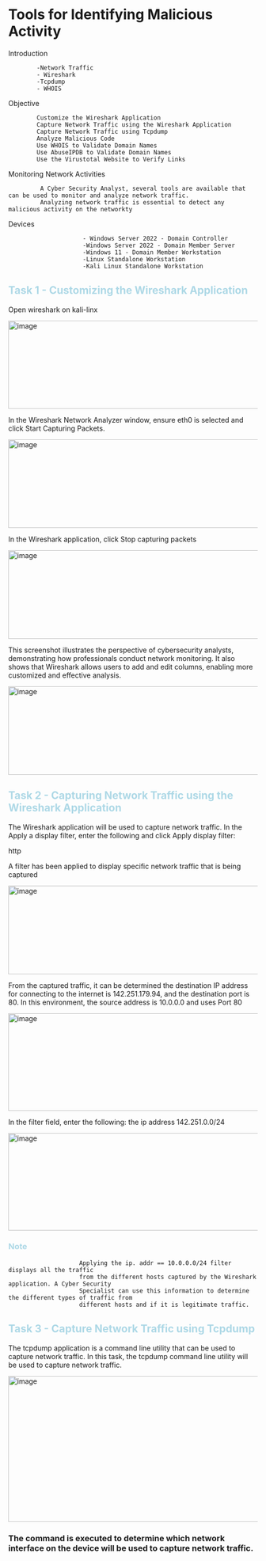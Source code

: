 # Tools for Identifying Malicious Activity


Introduction 

            -Network Traffic
            - Wireshark
            -Tcpdump
            - WHOIS



Objective 

            Customize the Wireshark Application
            Capture Network Traffic using the Wireshark Application
            Capture Network Traffic using Tcpdump
            Analyze Malicious Code
            Use WHOIS to Validate Domain Names
            Use AbuseIPDB to Validate Domain Names
            Use the Virustotal Website to Verify Links
                       




Monitoring Network Activities
                                      
                                      
             A Cyber Security Analyst, several tools are available that can be used to monitor and analyze network traffic.
             Analyzing network traffic is essential to detect any malicious activity on the networkty



Devices

                         - Windows Server 2022 - Domain Controller
                         -Windows Server 2022 - Domain Member Server
                         -Windows 11 - Domain Member Workstation
                         -Linux Standalone Workstation
                         -Kali Linux Standalone Workstation

<h2 style="color:lightblue;">   Task 1 - Customizing the Wireshark Application </h2>

Open wireshark on kali-linx 
<div>
            <img width="508" height="178" alt="image" src="https://github.com/user-attachments/assets/5e9a958f-0c03-4657-a98c-7140ceb9f996" />
</div>





In the Wireshark Network Analyzer window, ensure eth0 is selected and click Start
Capturing Packets.



<div>      
<img width="508" height="179" alt="image" src="https://github.com/user-attachments/assets/9a06ca45-041a-484b-8e34-3111fe1325f1" />
      </div>






In the Wireshark application, click Stop capturing packets
<div>
<img width="508" height="179" alt="image" src="https://github.com/user-attachments/assets/767abcd8-7be3-4e41-ace6-9f9229d4a8c6" />
</div>


This screenshot illustrates the perspective of cybersecurity analysts, demonstrating how professionals conduct network monitoring. 
It also shows that Wireshark allows users to add and edit columns, enabling more customized and effective analysis.

<div>
<img width="508" height="179" alt="image" src="https://github.com/user-attachments/assets/84c46c45-541f-4e11-8eed-9da419a13ddc" />
</div>





<h2 style="color:lightblue;">Task 2 - Capturing Network Traffic using the Wireshark Application</h2>

The Wireshark application will be used to capture network traffic.
In the Apply a display filter, enter the following and click Apply display filter:



http


A filter has been applied to display specific network traffic that is being
captured
<div>
            <img width="508" height="179" alt="image" src="https://github.com/user-attachments/assets/d48cff51-ba62-4b1f-a593-466dbfd9365d" />
</div>



From the captured traffic, it can be determined the destination IP address
for connecting to the internet is 142.251.179.94, and the destination port is
80. In this environment, the source address is 10.0.0.0 and uses
Port 80

<div>
<img width="508" height="197" alt="image" src="https://github.com/user-attachments/assets/a0b9957b-6709-452a-90e9-66daf0c51f22" />
</div>



In the filter field, enter the following:
the ip address 142.251.0.0/24

<div>            
            <img width="508" height="197" alt="image" src="https://github.com/user-attachments/assets/b045f901-2d82-4a9e-9ec9-f1fa07862e99" /> 
</div>          



<h3 style="color:lightblue;"> Note </h3> 

                        Applying the ip. addr == 10.0.0.0/24 filter displays all the traffic
                        from the different hosts captured by the Wireshark application. A Cyber Security
                        Specialist can use this information to determine the different types of traffic from
                        different hosts and if it is legitimate traffic.


 <h2 style="color:lightblue;">  Task 3 - Capture Network Traffic using Tcpdump </h2>


 The tcpdump application is a command line utility that can be used to capture network
 traffic. In this task, the tcpdump command line utility will be used to capture network traffic.


 <div>
             <img width="755" height="295" alt="image" src="https://github.com/user-attachments/assets/e744face-b678-4202-a76f-53f5d3af7e7f" />
</div>


<h3 style="color:lightblue:" Note </h3>
The command is executed to determine which network interface on the
device will be used to capture network traffic.

